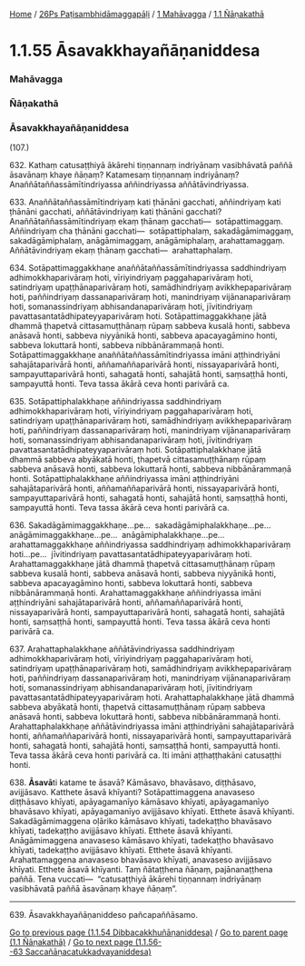 
[Home](/) / [26Ps Paṭisambhidāmaggapāḷi](../../../26Ps.md) / [1 Mahāvagga](../../1.md) / [1.1 Ñāṇakathā](../1.1.md)

# 1.1.55 Āsavakkhayañāṇaniddesa

### Mahāvagga

### Ñāṇakathā

### Āsavakkhayañāṇaniddesa

(107.)

632\. Kathaṃ catusaṭṭhiyā ākārehi tiṇṇannaṃ indriyānaṃ vasibhāvatā paññā āsavānaṃ khaye ñāṇaṃ? Katamesaṃ tiṇṇannaṃ indriyānaṃ? Anaññātaññassāmītindriyassa aññindriyassa aññātāvindriyassa.

633\. Anaññātaññassāmītindriyaṃ kati ṭhānāni gacchati, aññindriyaṃ kati ṭhānāni gacchati, aññātāvindriyaṃ kati ṭhānāni gacchati? Anaññātaññassāmītindriyaṃ ekaṃ ṭhānaṃ gacchati—  sotāpattimaggaṃ. Aññindriyaṃ cha ṭhānāni gacchati—  sotāpattiphalaṃ, sakadāgāmimaggaṃ, sakadāgāmiphalaṃ, anāgāmimaggaṃ, anāgāmiphalaṃ, arahattamaggaṃ. Aññātāvindriyaṃ ekaṃ ṭhānaṃ gacchati—  arahattaphalaṃ.

634\. Sotāpattimaggakkhaṇe anaññātaññassāmītindriyassa saddhindriyaṃ adhimokkhaparivāraṃ hoti, vīriyindriyaṃ paggahaparivāraṃ hoti, satindriyaṃ upaṭṭhānaparivāraṃ hoti, samādhindriyaṃ avikkhepaparivāraṃ hoti, paññindriyaṃ dassanaparivāraṃ hoti, manindriyaṃ vijānanaparivāraṃ hoti, somanassindriyaṃ abhisandanaparivāraṃ hoti, jīvitindriyaṃ pavattasantatādhipateyyaparivāraṃ hoti. Sotāpattimaggakkhaṇe jātā dhammā ṭhapetvā cittasamuṭṭhānaṃ rūpaṃ sabbeva kusalā honti, sabbeva anāsavā honti, sabbeva niyyānikā honti, sabbeva apacayagāmino honti, sabbeva lokuttarā honti, sabbeva nibbānārammaṇā honti. Sotāpattimaggakkhaṇe anaññātaññassāmītindriyassa imāni aṭṭhindriyāni sahajātaparivārā honti, aññamaññaparivārā honti, nissayaparivārā honti, sampayuttaparivārā honti, sahagatā honti, sahajātā honti, saṃsaṭṭhā honti, sampayuttā honti. Teva tassa ākārā ceva honti parivārā ca.

635\. Sotāpattiphalakkhaṇe aññindriyassa saddhindriyaṃ adhimokkhaparivāraṃ hoti, vīriyindriyaṃ paggahaparivāraṃ hoti, satindriyaṃ upaṭṭhānaparivāraṃ hoti, samādhindriyaṃ avikkhepaparivāraṃ hoti, paññindriyaṃ dassanaparivāraṃ hoti, manindriyaṃ vijānanaparivāraṃ hoti, somanassindriyaṃ abhisandanaparivāraṃ hoti, jīvitindriyaṃ pavattasantatādhipateyyaparivāraṃ hoti. Sotāpattiphalakkhaṇe jātā dhammā sabbeva abyākatā honti, ṭhapetvā cittasamuṭṭhānaṃ rūpaṃ sabbeva anāsavā honti, sabbeva lokuttarā honti, sabbeva nibbānārammaṇā honti. Sotāpattiphalakkhaṇe aññindriyassa imāni aṭṭhindriyāni sahajātaparivārā honti, aññamaññaparivārā honti, nissayaparivārā honti, sampayuttaparivārā honti, sahagatā honti, sahajātā honti, saṃsaṭṭhā honti, sampayuttā honti. Teva tassa ākārā ceva honti parivārā ca.

636\. Sakadāgāmimaggakkhaṇe…pe…  sakadāgāmiphalakkhaṇe…pe…  anāgāmimaggakkhaṇe…pe…  anāgāmiphalakkhaṇe…pe…  arahattamaggakkhaṇe aññindriyassa saddhindriyaṃ adhimokkhaparivāraṃ hoti…pe…  jīvitindriyaṃ pavattasantatādhipateyyaparivāraṃ hoti. Arahattamaggakkhaṇe jātā dhammā ṭhapetvā cittasamuṭṭhānaṃ rūpaṃ sabbeva kusalā honti, sabbeva anāsavā honti, sabbeva niyyānikā honti, sabbeva apacayagāmino honti, sabbeva lokuttarā honti, sabbeva nibbānārammaṇā honti. Arahattamaggakkhaṇe aññindriyassa imāni aṭṭhindriyāni sahajātaparivārā honti, aññamaññaparivārā honti, nissayaparivārā honti, sampayuttaparivārā honti, sahagatā honti, sahajātā honti, saṃsaṭṭhā honti, sampayuttā honti. Teva tassa ākārā ceva honti parivārā ca.

637\. Arahattaphalakkhaṇe aññātāvindriyassa saddhindriyaṃ adhimokkhaparivāraṃ hoti, vīriyindriyaṃ paggahaparivāraṃ hoti, satindriyaṃ upaṭṭhānaparivāraṃ hoti, samādhindriyaṃ avikkhepaparivāraṃ hoti, paññindriyaṃ dassanaparivāraṃ hoti, manindriyaṃ vijānanaparivāraṃ hoti, somanassindriyaṃ abhisandanaparivāraṃ hoti, jīvitindriyaṃ pavattasantatādhipateyyaparivāraṃ hoti. Arahattaphalakkhaṇe jātā dhammā sabbeva abyākatā honti, ṭhapetvā cittasamuṭṭhānaṃ rūpaṃ sabbeva anāsavā honti, sabbeva lokuttarā honti, sabbeva nibbānārammaṇā honti. Arahattaphalakkhaṇe aññātāvindriyassa imāni aṭṭhindriyāni sahajātaparivārā honti, aññamaññaparivārā honti, nissayaparivārā honti, sampayuttaparivārā honti, sahagatā honti, sahajātā honti, saṃsaṭṭhā honti, sampayuttā honti. Teva tassa ākārā ceva honti parivārā ca. Iti imāni aṭṭhaṭṭhakāni catusaṭṭhi honti.

638\. **Āsavā**ti katame te āsavā? Kāmāsavo, bhavāsavo, diṭṭhāsavo, avijjāsavo. Katthete āsavā khīyanti? Sotāpattimaggena anavaseso diṭṭhāsavo khīyati, apāyagamanīyo kāmāsavo khīyati, apāyagamanīyo bhavāsavo khīyati, apāyagamanīyo avijjāsavo khīyati. Etthete āsavā khīyanti. Sakadāgāmimaggena oḷāriko kāmāsavo khīyati, tadekaṭṭho bhavāsavo khīyati, tadekaṭṭho avijjāsavo khīyati. Etthete āsavā khīyanti. Anāgāmimaggena anavaseso kāmāsavo khīyati, tadekaṭṭho bhavāsavo khīyati, tadekaṭṭho avijjāsavo khīyati. Etthete āsavā khīyanti. Arahattamaggena anavaseso bhavāsavo khīyati, anavaseso avijjāsavo khīyati. Etthete āsavā khīyanti. Taṃ ñātaṭṭhena ñāṇaṃ, pajānanaṭṭhena paññā. Tena vuccati—  “catusaṭṭhiyā ākārehi tiṇṇannaṃ indriyānaṃ vasibhāvatā paññā āsavānaṃ khaye ñāṇaṃ”.

---

639\. Āsavakkhayañāṇaniddeso pañcapaññāsamo.



[Go to previous page (1.1.54 Dibbacakkhuñāṇaniddesa)](1.1.54.md) / [Go to parent page (1.1 Ñāṇakathā)](../1.1.md) / [Go to next page (1.1.56--63 Saccañāṇacatukkadvayaniddesa)](1.1.56--63.md)


